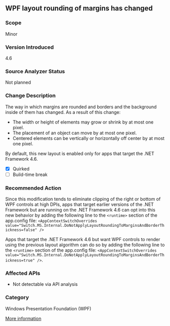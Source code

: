 ## WPF layout rounding of margins has changed 

### Scope
Minor

### Version Introduced
4.6

### Source Analyzer Status
Not planned

### Change Description
The way in which margins are rounded and borders and the background inside of them has changed. As a result of this change: 

- The width or height of elements may grow or shrink by at most one pixel. 
- The placement of an object can move by at most one pixel. 
- Centered elements can be vertically or horizontally off center by at most one pixel. 

By default, this new layout is enabled only for apps that target the .NET Framework 4.6. 

- [x] Quirked
- [ ] Build-time break

### Recommended Action
Since this modification tends to eliminate clipping of the right or bottom of WPF controls at high DPIs, apps that target earlier versions of the .NET Framework but are running on the .NET Framework 4.6 can opt into this new behavior by adding the following line to the `<runtime>` section of the app.config file: `<AppContextSwitchOverrides value="Switch.MS.Internal.DoNotApplyLayoutRoundingToMarginsAndBorderThickness=false" />`

Apps that target the .NET Framework 4.6 but want WPF controls to render using the previous layout algorithm can do so by adding the following line to the `<runtime>` section of the app.config file: `<AppContextSwitchOverrides value="Switch.MS.Internal.DoNotApplyLayoutRoundingToMarginsAndBorderThickness=true" />`.

### Affected APIs
* Not detectable via API analysis

### Category
Windows Presentation Foundation (WPF)

[More information](https://msdn.microsoft.com/en-us/library/mt298997(v=vs.110).aspx)

<!-- breaking change id: 139 -->
